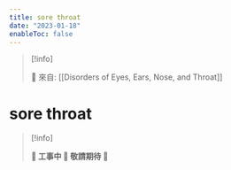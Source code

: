 ```yaml
---
title: sore throat
date: "2023-01-18"
enableToc: false
---
```


> [!info]
>
> 🌱 來自: [[Disorders of Eyes, Ears, Nose, and Throat]]

# sore throat

> [!info]
>
> **👷 工事中 🌱 敬請期待 🚧**


